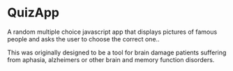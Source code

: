 # QuizApp
A random multiple choice javascript app that displays pictures of famous people and asks the user to choose the correct one..

This was originally designed to be a tool for brain damage patients suffering from aphasia, alzheimers or other brain and memory function disorders.
